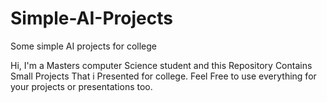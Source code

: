 # Simple-AI-Projects
Some simple AI projects for college

Hi,
I'm a Masters computer Science student and this Repository Contains Small Projects That i Presented for college.
Feel Free to use everything for your projects or presentations too.
